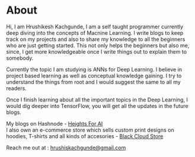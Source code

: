 # About

Hi, I am Hrushikesh Kachgunde, I am a self taught programmer currently deep diving into the concepts of Macnine Learning. I write blogs to keep track on my projects and also to share my knowledge to all the beginners who are just getting started. This not only helps the beginners but also me, since, I get more knowledgeable once I write things out to explain them to somebody.

Currently the topic I am studying is ANNs for Deep Learning. I believe in project based learning as well as conceptual knowledge gaining. I try to understand the things from root and I would suggest the same to all my readers.

Once I finish learning about all the important topics in the Deep Learning, I would dig deeper into TensorFlow, you will get all the updates in the future blogs.

My blogs on Hashnode - [Heights For AI](https://heightsforai.hashnode.dev/) <br>
I also own an e-commerce store which sells custom print designs on hoodies, T-shirts and all kinds of accesories - [Black Cloud Store](https://blackcloudstoreaura.company.site/)

Reach me out at : hrushiskachgunde@gmail.com

